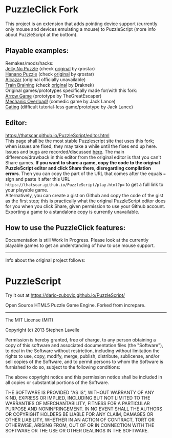 PuzzleClick Fork
============
This project is an extension that adds pointing device support (currently only mouse and devices emulating a mouse) to PuzzleScript (more info about PuzzleScript at the bottom).

Playable examples:
------------
Remakes/mods/hacks:  
[Jelly No Puzzle](http://jackkutilek.com/puzzlescript/jelly-no-puzzle.html) (check [original](http://qrostar.skr.jp/en/jelly/) by qrostar)  
[Hanano Puzzle](https://thatscar.github.io/PuzzleScript/play.html?p=9effd54083b95a2edf3f27863189b99b) (check [original](http://qrostar.skr.jp/en/hanano/) by qrostar)  
[Alcazar](https://thatscar.github.io/PuzzleScript/play.html?p=58b506deaa8e97a5a5645b59e61fdd73) (original officially unavailable)  
[Train Braining](https://thatscar.github.io/PuzzleScript/play.html?p=2a59798c609c7bed373e5e5d7de19a1e) (check [original](https://www.draknek.org/games/puzzlescript/train.php) by Draknek)  
Original games/prototypes specifically made for/with this fork:  
[Arrow Game](https://thatscar.github.io/PuzzleScript/play.html?p=98361cbd0be01e3db78501b63c245068) (prototype by TheGreatEscaper)  
[Mechanic Overload!](https://thatscar.github.io/PuzzleScript/play.html?p=67df4144b005eca94f742f4914defc14) (comedic game by Jack Lance)  
[Gating](https://thatscar.github.io/PuzzleScript/play.html?p=5561f3438a9f1b1df0fa99fa6db960ec) (difficult tutorial-less game/prototype by Jack Lance)

Editor:
------------
https://thatscar.github.io/PuzzleScript/editor.html  
This page shall be the most stable Puzzlescript site that uses this fork; when issues are fixed, they may take a while until the fixes end up here.
Issues and bugs are recorded/discussed [here](https://github.com/ThatScar/PuzzleScript/issues).
The main difference/drawback in this editor from the original editor is that you can't Share games. **If you want to share a game, copy the code to the original PuzzleScript editor and click Share there, disregarding compilation errors**. Then you can copy the part of the URL that comes after the equals `=` sign and paste it after this URL `https://thatscar.github.io/PuzzleScript/play.html?p=` to get a full link to your playable game.  
Alternatively, you can create a gist on Github and copy the code of the gist as the first step; this is practically what the original PuzzleScript editor does for you when you click Share, given permission to use your Github account.
Exporting a game to a standalone copy is currently unavailable.

How to use the PuzzleClick features:
------------
Documentation is still Work In Progress. Please look at the currently playable games to get an understanding of how to use mouse support.

------------

Info about the original project follows:

PuzzleScript
============

Try it out at https://dario-zubovic.github.io/PuzzleScript/

Open Source HTML5 Puzzle Game Engine. Forked from increpare.

-----

The MIT License (MIT)

Copyright (c) 2013 Stephen Lavelle

Permission is hereby granted, free of charge, to any person obtaining a copy
of this software and associated documentation files (the "Software"), to deal
in the Software without restriction, including without limitation the rights
to use, copy, modify, merge, publish, distribute, sublicense, and/or sell
copies of the Software, and to permit persons to whom the Software is
furnished to do so, subject to the following conditions:

The above copyright notice and this permission notice shall be included in
all copies or substantial portions of the Software.

THE SOFTWARE IS PROVIDED "AS IS", WITHOUT WARRANTY OF ANY KIND, EXPRESS OR
IMPLIED, INCLUDING BUT NOT LIMITED TO THE WARRANTIES OF MERCHANTABILITY,
FITNESS FOR A PARTICULAR PURPOSE AND NONINFRINGEMENT. IN NO EVENT SHALL THE
AUTHORS OR COPYRIGHT HOLDERS BE LIABLE FOR ANY CLAIM, DAMAGES OR OTHER
LIABILITY, WHETHER IN AN ACTION OF CONTRACT, TORT OR OTHERWISE, ARISING FROM,
OUT OF OR IN CONNECTION WITH THE SOFTWARE OR THE USE OR OTHER DEALINGS IN
THE SOFTWARE.
